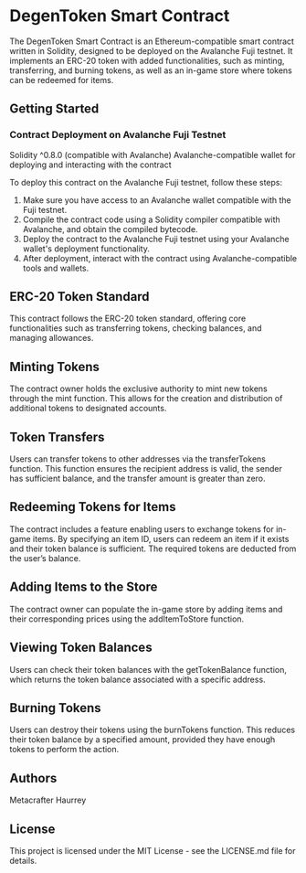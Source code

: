 # DegenToken Smart Contract
The DegenToken Smart Contract is an Ethereum-compatible smart contract written in Solidity, designed to be deployed on the Avalanche Fuji testnet. It implements an ERC-20 token with added functionalities, such as minting, transferring, and burning tokens, as well as an in-game store where tokens can be redeemed for items.

## Getting Started
### Contract Deployment on Avalanche Fuji Testnet
Solidity ^0.8.0 (compatible with Avalanche)
Avalanche-compatible wallet for deploying and interacting with the contract

To deploy this contract on the Avalanche Fuji testnet, follow these steps:

1. Make sure you have access to an Avalanche wallet compatible with the Fuji testnet.
2. Compile the contract code using a Solidity compiler compatible with Avalanche, and obtain the compiled bytecode.
3. Deploy the contract to the Avalanche Fuji testnet using your Avalanche wallet's deployment functionality.
4. After deployment, interact with the contract using Avalanche-compatible tools and wallets.

## ERC-20 Token Standard
This contract follows the ERC-20 token standard, offering core functionalities such as transferring tokens, checking balances, and managing allowances.

## Minting Tokens
The contract owner holds the exclusive authority to mint new tokens through the mint function. This allows for the creation and distribution of additional tokens to designated accounts.

## Token Transfers
Users can transfer tokens to other addresses via the transferTokens function. This function ensures the recipient address is valid, the sender has sufficient balance, and the transfer amount is greater than zero.

## Redeeming Tokens for Items
The contract includes a feature enabling users to exchange tokens for in-game items. By specifying an item ID, users can redeem an item if it exists and their token balance is sufficient. The required tokens are deducted from the user’s balance.

## Adding Items to the Store
The contract owner can populate the in-game store by adding items and their corresponding prices using the addItemToStore function.

## Viewing Token Balances
Users can check their token balances with the getTokenBalance function, which returns the token balance associated with a specific address.

## Burning Tokens
Users can destroy their tokens using the burnTokens function. This reduces their token balance by a specified amount, provided they have enough tokens to perform the action.

## Authors
Metacrafter Haurrey

## License
This project is licensed under the MIT License - see the LICENSE.md file for details.
